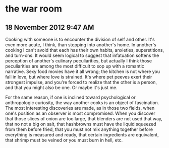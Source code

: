 # the war room
## 18 November 2012 9:47 AM

Cooking with someone is to encounter the division of self and other. It's even more acute, I think, than stepping into another's home. In another's cooking I can't avoid that each has their own habits, anxieties, superstitions, and turn-ons. It would seem logical to suggest that infatuation softens the perception of another's culinary peculiarities, but actually I think those peculiarities are among the most difficult to sop up with a romantic narrative. Sexy food movies have it all wrong; the kitchen is not where you fall in love, but where love is strained. It's where pet peeves exert their strongest impulse, and you're forced to realize that the other is a person, and that you might also be one. Or maybe it's just me.

For the same reason, if one is inclined toward psychological or anthropologic curiosity, the way another cooks is an object of fascination. The most interesting discoveries are made, as in those two fields, when one's position as an observer is most compromised. When you discover that those slices of onion are too large, that blenders are not used that way, that no not a big on salt, that hashbrowns must have the liquid squeezed from them before fried, that you must not mix anything together before everything is measured and ready, that certain ingredients are equivalent, that shrimp must be veined or you must burn in hell, etc.